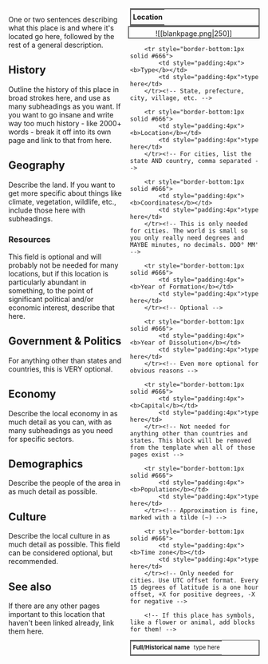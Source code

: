 <div style="float:right; clear:right; width:260px; margin:0 0 0 14; border-collapse:collapse">
  <table style="float:right; clear:right; width:260px; margin:0 0 0 14; border:2px solid #666; line-height:1.5; border-collapse:collapse; font-size:smaller">
	<tr>
		<th colspan="2" style="border-bottom:2px solid #666; font-size:larger; padding:4px; text-align:center">Location</th>
	</tr></table>
  </div>

  <span align="center" style="float:right; clear:right; width:260px; margin:0 0 0 14; padding:4 0 0 0; border:2px solid #666; border-collapse:collapse">![[blankpage.png|250]]</span>

  <!-- If you have one or two more images, add a <br> between each image to display them all. Any more than that should be included somewhere else though. Remember, this block is indented with TWO spaces, NOT four and NOT a tab. -->
  
  <!-- Markdown and wikilinks don't work inside most html, and Obsidian also doesn't support relative file paths in html format, so this block is a separate <span> element to allow for a relative path wikilink to the image. If you want to insert a clickable link inside html anywhere other than within a <span> element, you need to use the html method instead of markdown. (<a href="url">text</a>) -->

  <!-- If you don't have an image at all and don't plan to add one to this page, you can delete the entire <span> element, the </div> and </table> tags above it, and the <div style=...> and <table style =...> lines below. -->
  
  <!-- Unlike every other infobox template, the artist credit and image license fields are not present here. This is because the only images you should be using here are of the official map, which is already CC BY-SA 4.0 licensed. Anything else should go below this infobox, and you can add credits and disclosures there if needed -->

  <div style="float:right; clear:right; width:260px; margin:0 0 0 14; border-collapse:collapse">
    <table style="float:right; clear:right; width:260px; margin:0 0 7 14; border:2px solid #666; border-top:1px solid #666; line-height:1.5; border-collapse:collapse; font-size:smaller">
		<!-- Line breaks are supported in these blocks by using the <br> tag -->
		<tr style="border-bottom:1px solid #666; border-top:2px solid #666">
			<td style="padding:4px"><b>Full/Historical name</b></td>
			<td style="padding:4px">type here</td>
		</tr><!-- Optional. Remove this block if you don't have something for it -->
	
		<tr style="border-bottom:1px solid #666">
			<td style="padding:4px"><b>Type</b></td>
			<td style="padding:4px">type here</td>
		</tr><!-- State, prefecture, city, village, etc. -->
	
		<tr style="border-bottom:1px solid #666">
			<td style="padding:4px"><b>Location</b></td>
			<td style="padding:4px">type here</td>
		</tr><!-- For cities, list the state AND country, comma separated -->
	
		<tr style="border-bottom:1px solid #666">
			<td style="padding:4px"><b>Coordinates</b></td>
			<td style="padding:4px">type here</td>
		</tr><!-- This is only needed for cities. The world is small so you only really need degrees and MAYBE minutes, no decimals. DDD° MM' -->
	
		<tr style="border-bottom:1px solid #666">
			<td style="padding:4px"><b>Year of Formation</b></td>
			<td style="padding:4px">type here</td>
		</tr><!-- Optional -->
	
		<tr style="border-bottom:1px solid #666">
			<td style="padding:4px"><b>Year of Dissolution</b></td>
			<td style="padding:4px">type here</td>
		</tr><!-- Even more optional for obvious reasons -->
	
		<tr style="border-bottom:1px solid #666">
			<td style="padding:4px"><b>Capital</b></td>
			<td style="padding:4px">type here</td>
		</tr><!-- Not needed for anything other than countries and states. This block will be removed from the template when all of those pages exist -->
	
		<tr style="border-bottom:1px solid #666">
			<td style="padding:4px"><b>Population</b></td>
			<td style="padding:4px">type here</td>
		</tr><!-- Approximation is fine, marked with a tilde (~) -->
	
		<tr style="border-bottom:1px solid #666">
			<td style="padding:4px"><b>Time zone</b></td>
			<td style="padding:4px">type here</td>
		</tr><!-- Only needed for cities. Use UTC offset format. Every 15 degrees of latitude is a one hour offset, +X for positive degrees, -X for negative -->
	
		<!-- If this place has symbols, like a flower or animal, add blocks for them! -->
	
  </table>
</div>

<!-- If you want more stuff on the side beneath the info box, put it here. Use the following html tag:
<span style="float:right; clear:right; width:260px; margin:14 0 7 14;"></span>
 This will keep it in line with the info box.-->

One or two sentences describing what this place is and where it's located go here, followed by the rest of a general description.

## History

Outline the history of this place in broad strokes here, and use as many subheadings as you want. If you want to go insane and write way too much history - like 2000+ words - break it off into its own page and link to that from here.

## Geography

Describe the land. If you want to get more specific about things like climate, vegetation, wildlife, etc., include those here with subheadings.

### Resources

This field is optional and will probably not be needed for many locations, but if this location is particularly abundant in something, to the point of significant political and/or economic interest, describe that here.

## Government & Politics

For anything other than states and countries, this is VERY optional.

## Economy

Describe the local economy in as much detail as you can, with as many subheadings as you need for specific sectors.

## Demographics

Describe the people of the area in as much detail as possible.

## Culture

Describe the local culture in as much detail as possible. This field can be considered optional, but recommended.

## See also

If there are any other pages important to this location that haven't been linked already, link them here.
